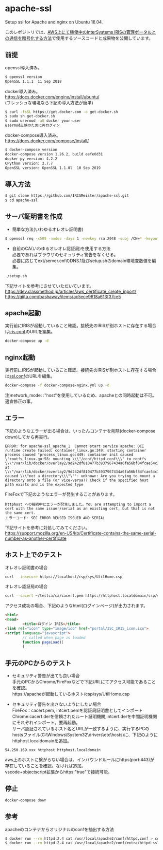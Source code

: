 # apache-ssl
Setup ssl for Apache and nginx on Ubuntu 18.04.

このレポジトリでは、[AWS上にて稼働中のInterSystems IRISの管理ポータルとの通信を暗号化する方法](https://jp.community.intersystems.com/node/480411/)で使用するソースコードと成果物を公開しています。

## 前提
openssl導入済み。  
```bash
$ openssl version
OpenSSL 1.1.1  11 Sep 2018
```
docker導入済み。  
https://docs.docker.com/engine/install/ubuntu/  
(フレッシュな環境なら下記の導入方法が簡単)
```bash
$ curl -fsSL https://get.docker.com -o get-docker.sh
$ sudo sh get-docker.sh
$ sudo usermod -aG docker your-user
usermod反映のために再ログイン
```
docker-compose導入済み。  
https://docs.docker.com/compose/install/
```bash
$ docker-compose version
docker-compose version 1.26.2, build eefe0d31
docker-py version: 4.2.2
CPython version: 3.7.7
OpenSSL version: OpenSSL 1.1.0l  10 Sep 2019
```

## 導入方法
```bash
$ git clone https://github.com/IRISMeister/apache-ssl.git
$ cd apache-ssl
```

## サーバ証明書を作成
* 簡単な方法(いわゆるオレオレ証明書)
```bash
$ openssl req -x509 -nodes -days 1 -newkey rsa:2048 -subj /CN=* -keyout conf/server.key -out conf/server.crt
```

* 自前のCA(いわゆるオレオレ認証局)を使用する方法  
必要であればブラウザのセキュリティ警告をなくせる。  
必要に応じてext/server.cnfのDNS.1及びsetup.shのdomain環境変数値を編集。
```bash
./setup.sh
```
下記サイトを参考にさせていただいています。  
https://dev.classmethod.jp/articles/aws_certificate_create_inport/  
https://qiita.com/bashaway/items/ac5ece9618a613f37ce5  

## apache起動
実行前にIRISが起動していること確認。接続先のIRISが別ホストに存在する場合は[iris.conf](apache-conf/other/iris.conf)のURLを編集。
```bash
docker-compose up -d
```
## nginx起動
実行前にIRISが起動していること確認。接続先のIRISが別ホストに存在する場合は[ssl.conf](nginx-conf/ssl.conf)のURLを編集。
```bash
docker-compose -f docker-compose-nginx.yml up -d
```
注)network_mode: :"host"を使用しているため、apacheとの同時起動は不可。適宜修正の事。

## エラー
下記のようなエラーが出る場合は、いったんコンテナを削除(docker-compose down)してから再実行。
```
ERROR: for apache-ssl_apache_1  Cannot start service apache: OCI runtime create failed: container_linux.go:349: starting container process caused "process_linux.go:449: container init caused \"rootfs_linux.go:58: mounting \\\"/conf/httpd.conf\\\" to rootfs \\\"/var/lib/docker/overlay2/9d242df810477b3937967434a6fa56bf84fcae54c12bd9a78b5a6e71fd2bb202/merged\\\" at \\\"/var/lib/docker/overlay2/9d242df810477b3937967434a6fa56bf84fcae54c12bd9a78b5a6e71fd2bb202/merged/usr/local/apache2/conf/httpd.conf\\\" caused \\\"not a directory\\\"\"": unknown: Are you trying to mount a directory onto a file (or vice-versa)? Check if the specified host path exists and is the expected type
```

FireFoxで下記のようなエラーが発生することがあります。
```
httphost への接続中にエラーが発生しました。You are attempting to import a cert with the same issuer/serial as an existing cert, but that is not the same cert.
エラーコード: SEC_ERROR_REUSED_ISSUER_AND_SERIAL
```
下記サイトを参考に対処してみてください。  
https://support.mozilla.org/en-US/kb/Certificate-contains-the-same-serial-number-as-another-certificate


## ホスト上でのテスト
オレオレ証明書の場合
```bash
curl --insecure https://localhost/csp/sys/UtilHome.csp
```
オレオレ認証局の場合
```bash
curl --cacert ~/testca/ca/cacert.pem https://httphost.localdomain/csp/sys/UtilHome.csp
```
アクセス成功の場合、下記のようなhtml(ログインページ)が出力されます。
```html
<html>
<head>
        <title>ログイン IRIS</title>
<link rel="icon" type="image/ico" href="portal/ISC_IRIS_icon.ico">
<script language="javascript">
        // called when page is loaded
        function pageLoad()
        {
```

## 手元のPCからのテスト
* セキュリティ警告が出ても良い場合  
手元のPCからChrome/FireFoxなどで下記URLにてアクセス可能であることを確認。  
https://apacheが起動しているホスト/csp/sys/UtilHome.csp  


* セキュリティ警告を出さないようにしたい場合  
FireFox：cacert.pem, intcert.pemを認証局証明書としてインポート  
Chrome:cacert.derを信頼されたルート証明機関,intcert.derを中間証明機関にそれぞれインポート。要再起動。  
サーバ認証されているホスト名とURLが一致するように、実行するPCのhostsファイル(C:\Windows\System32\drivers\etc\hosts)に、下記のようにhttphost.localdomainを追加。
```
54.250.169.xxx httphost httphost.localdomain
```
aws上のホストに繋がらない場合は、インバウンドルールにhttps(port:443)が存在していることを確認。なければ追加。  
vscode+objectscript拡張からhttps:"true"で接続可能。  

## 停止
```bash
docker-compose down
```

## 参考
apacheのコンテナからオリジナルのconfを抽出する方法
```bash
$ docker run --rm httpd:2.4 cat /usr/local/apache2/conf/httpd.conf > conf/httpd.conf
$ docker run --rm httpd:2.4 cat /usr/local/apache2/conf/extra/httpd-ssl.conf > conf/extra/httpd-ssl.conf
```
